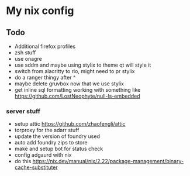 # My nix config

## Todo

- Additional firefox profiles
- zsh stuff
- use onagre
- use sddm and maybe using stylix to theme qt will style it
- switch from alacritty to rio, might need to pr stylix
- do a ranger thingy after ^
- maybe delete gruvbox now that we use stylix
- get inline sql formatting working with something like https://github.com/LostNeophyte/null-ls-embedded

### server stuff

- setup attic https://github.com/zhaofengli/attic
- torproxy for the adarr stuff
- update the version of foundry used
- auto add foundry zips to store
- make and setup bot for status check
- config adgaurd with nix
- do this https://nix.dev/manual/nix/2.22/package-management/binary-cache-substituter
